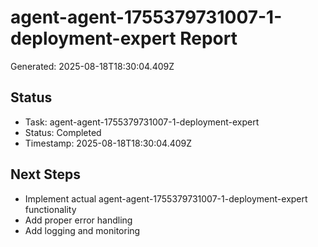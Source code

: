 # agent-agent-1755379731007-1-deployment-expert Report

Generated: 2025-08-18T18:30:04.409Z

## Status
- Task: agent-agent-1755379731007-1-deployment-expert
- Status: Completed
- Timestamp: 2025-08-18T18:30:04.409Z

## Next Steps
- Implement actual agent-agent-1755379731007-1-deployment-expert functionality
- Add proper error handling
- Add logging and monitoring
